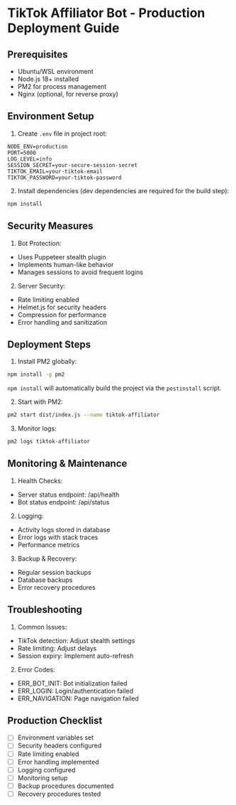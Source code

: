 # TikTok Affiliator Bot - Production Deployment Guide

## Prerequisites

- Ubuntu/WSL environment
- Node.js 18+ installed
- PM2 for process management
- Nginx (optional, for reverse proxy)

## Environment Setup

1. Create `.env` file in project root:
```env
NODE_ENV=production
PORT=5000
LOG_LEVEL=info
SESSION_SECRET=your-secure-session-secret
TIKTOK_EMAIL=your-tiktok-email
TIKTOK_PASSWORD=your-tiktok-password
```

2. Install dependencies (dev dependencies are required for the build step):
```bash
npm install
```

## Security Measures

1. Bot Protection:
- Uses Puppeteer stealth plugin
- Implements human-like behavior
- Manages sessions to avoid frequent logins

2. Server Security:
- Rate limiting enabled
- Helmet.js for security headers
- Compression for performance
- Error handling and sanitization

## Deployment Steps

1. Install PM2 globally:
```bash
npm install -g pm2
```

`npm install` will automatically build the project via the `postinstall` script.

2. Start with PM2:
```bash
pm2 start dist/index.js --name tiktok-affiliator
```

3. Monitor logs:
```bash
pm2 logs tiktok-affiliator
```

## Monitoring & Maintenance

1. Health Checks:
- Server status endpoint: /api/health
- Bot status endpoint: /api/status

2. Logging:
- Activity logs stored in database
- Error logs with stack traces
- Performance metrics

3. Backup & Recovery:
- Regular session backups
- Database backups
- Error recovery procedures

## Troubleshooting

1. Common Issues:
- TikTok detection: Adjust stealth settings
- Rate limiting: Adjust delays
- Session expiry: Implement auto-refresh

2. Error Codes:
- ERR_BOT_INIT: Bot initialization failed
- ERR_LOGIN: Login/authentication failed
- ERR_NAVIGATION: Page navigation failed

## Production Checklist

- [ ] Environment variables set
- [ ] Security headers configured
- [ ] Rate limiting enabled
- [ ] Error handling implemented
- [ ] Logging configured
- [ ] Monitoring setup
- [ ] Backup procedures documented
- [ ] Recovery procedures tested
